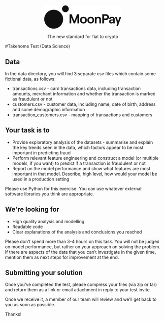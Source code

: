 <div align="center">
  <p>
    <img src="assets/logo_black.svg" width="250" />
  </p>
  <p>
    The new standard for fiat to crypto
  </p>
</div>

#Takehome Test (Data Science)

## Data

In the data directory, you will find 3 separate csv files which contain some fictional data, as follows:
- transactions.csv - card transactions data, including transaction amounts, merchant information and whether the transaction is marked as fraudulent or not
- customers.csv - customer data, including name, date of birth, address and some demographic information
- transaction_customers.csv - mapping of transactions and customers 


## Your task is to
- Provide exploratory analysis of the datasets - summarise and explain the key trends seen in the data, which factors appear to be most important in predicting fraud
- Perform relevant feature engineering and construct a model (or multiple models, if you want) to predict if a transaction is fraudulent or not
- Report on the model performance and show what features are most important in that model. Describe, high level, how would your model be used in a production setting

Please use Python for this exercise. You can use whatever external software libraries you think are appropriate.

## We're looking for
- High quality analysis and modelling
- Readable code
- Clear explanations of the analysis and conclusions you reached


Please don't spend more than 3-4 hours on this task. You will not be judged on model performance, but rather on your approach on solving the problem. If there are aspects of the data that you can’t investigate in the given time, mention them as next steps for improvement at the end. 

## Submitting your solution
Once you've completed the test, please compress your files (via zip or tar) and return them as a link or email attachment in reply to your test invite. 

Once we receive it, a member of our team will review and we'll get back to you as soon as possible.

Thanks!
